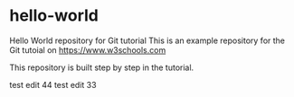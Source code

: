 # hello-world
Hello World repository for Git tutorial
This is an example repository for the Git tutoial on https://www.w3schools.com

This repository is built step by step in the tutorial.


test edit 44
test edit 33
